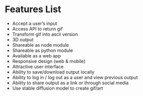 # Features List

- Accept a user’s input
- Access API to return gif
- Transform gif into ascii version
- 3D output
- Shareable as node module
- Shareable as python module
- Available as a web app
- Responsive design (web & mobile)
- Attractive user interface
- Ability to save/download output locally
- Ability to log in / log out as a user and view previous output
- Ability to share output as a link or through social media
- Use stable diffusion model to create gif/art
